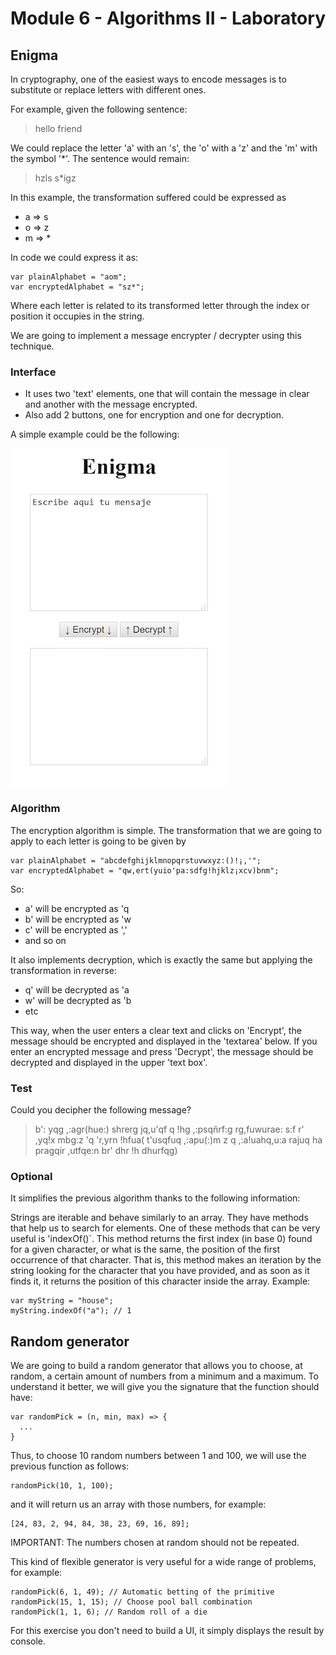 # Module 6 - Algorithms II - Laboratory
## Enigma
In cryptography, one of the easiest ways to encode messages is to substitute or replace letters with different ones.

For example, given the following sentence:
> 
> 
> hello friend


We could replace the letter 'a' with an 's', the 'o' with a 'z' and the 'm' with the symbol '*'. The sentence would remain:
> 
> 
> hzls s*igz


In this example, the transformation suffered could be expressed as


- a =&gt; s
- o =&gt; z
- m =&gt; *


In code we could express it as:

    var plainAlphabet = "aom";
    var encryptedAlphabet = "sz*";

Where each letter is related to its transformed letter through the index or position it occupies in the string.

We are going to implement a message encrypter / decrypter using this technique.
### Interface

- It uses two 'text' elements, one that will contain the message in clear and another with the message encrypted.
- Also add 2 buttons, one for encryption and one for decryption.


A simple example could be the following:

![logo ](./logo/01-imagen-enigma-ui.png) 

### Algorithm
The encryption algorithm is simple. The transformation that we are going to apply to each letter is going to be given by

    var plainAlphabet = "abcdefghijklmnopqrstuvwxyz:()!¡,'";
    var encryptedAlphabet = "qw,ert(yuio'pa:sdfg!hjklz¡xcv)bnm";

So:


- a' will be encrypted as 'q
- b' will be encrypted as 'w
- c' will be encrypted as ','
- and so on


It also implements decryption, which is exactly the same but applying the transformation in reverse:


- q' will be decrypted as 'a
- w' will be decrypted as 'b
- etc


This way, when the user enters a clear text and clicks on 'Encrypt', the message should be encrypted and displayed in the 'textarea' below. If you enter an encrypted message and press 'Decrypt', the message should be decrypted and displayed in the upper 'text box'.
### Test
Could you decipher the following message?
> 
> 
> b': yqg ,:agr(hue:) shrerg jq,u'qf q !hg ,:psqñrf:g rg,fuwurae: s:f r' ,yq!x mbg:z 'q 'r,yrn !hfua( t'usqfuq ,:apu(:)m z q ,:a!uahq,u:a rajuq ha pragqir ,utfqe:n br' dhr !h dhurfqg)


### Optional
It simplifies the previous algorithm thanks to the following information:

Strings are iterable and behave similarly to an array. They have methods that help us to search for elements. One of these methods that can be very useful is 'indexOf()`. This method returns the first index (in base 0) found for a given character, or what is the same, the position of the first occurrence of that character. That is, this method makes an iteration by the string looking for the character that you have provided, and as soon as it finds it, it returns the position of this character inside the array. Example:

    var myString = "house";
    myString.indexOf("a"); // 1

## Random generator
We are going to build a random generator that allows you to choose, at random, a certain amount of numbers from a minimum and a maximum. To understand it better, we will give you the signature that the function should have:

    var randomPick = (n, min, max) => {
      ...
    }

Thus, to choose 10 random numbers between 1 and 100, we will use the previous function as follows:

    randomPick(10, 1, 100);

and it will return us an array with those numbers, for example:

    [24, 83, 2, 94, 84, 38, 23, 69, 16, 89];

IMPORTANT: The numbers chosen at random should not be repeated.

This kind of flexible generator is very useful for a wide range of problems, for example:

    randomPick(6, 1, 49); // Automatic betting of the primitive
    randomPick(15, 1, 15); // Choose pool ball combination
    randomPick(1, 1, 6); // Random roll of a die

For this exercise you don't need to build a UI, it simply displays the result by console.
